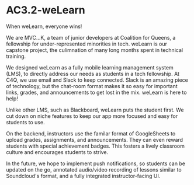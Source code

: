 # AC3.2-weLearn

When weLearn, everyone wins!

We are MVC...K, a team of junior developers at Coalition for Queens, a fellowship for under-represented minorities in tech. weLearn is our capstone project, the culimnation of many long months spent in technical training.

We designed weLearn as a fully mobile learning management system (LMS), to directly address our needs as students in a tech fellowship. At C4Q, we use email and Slack to keep connected. Slack is an amazing piece of technology, but the chat-room format makes it so easy for important links, grades, and announcements to get lost in the mix. weLearn is here to help!

Unlike other LMS, such as Blackboard, weLearn puts the student first. We cut down on niche features to keep our app more focused and easy for students to use. 

On the backend, instructors use the familar format of GoogleSheets to upload grades, assignments, and announcements. They can even reward students with special achievement badges. This fosters a lively classroom culture and encourages students to strive.

In the future, we hope to implement push notifications, so students can be updated on the go, annotated audio/video recording of lessons similar to Soundcloud's format, and a fully integrated instructor-facing UI. 
